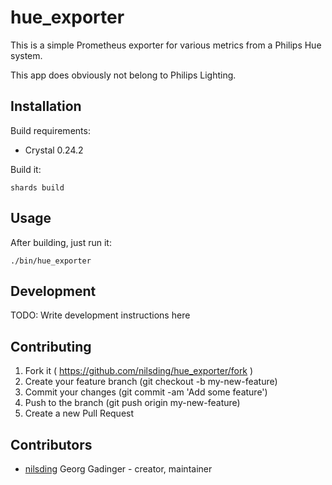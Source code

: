 # hue\_exporter

This is a simple Prometheus exporter for various metrics from a Philips Hue system.

This app does obviously not belong to Philips Lighting.

## Installation

Build requirements:
- Crystal 0.24.2

Build it:

```
shards build
```

## Usage

After building, just run it:

```
./bin/hue_exporter
```

## Development

TODO: Write development instructions here

## Contributing

1. Fork it ( https://github.com/nilsding/hue_exporter/fork )
2. Create your feature branch (git checkout -b my-new-feature)
3. Commit your changes (git commit -am 'Add some feature')
4. Push to the branch (git push origin my-new-feature)
5. Create a new Pull Request

## Contributors

- [nilsding](https://github.com/nilsding) Georg Gadinger - creator, maintainer
